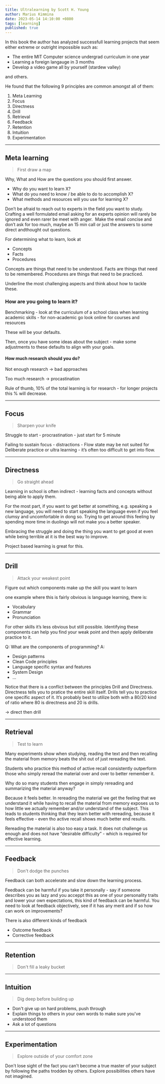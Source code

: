 ```yaml
---
title: Ultralearning by Scott H. Young
author: Marius Kimmina
date: 2023-05-14 14:10:00 +0800
tags: [learning]
published: true
---
```


In this book the author has analyzed successfull learning projects that seem either extreme or outright impossible such as:

* The entire MIT Computer science undergrad curriculum in one year
* Learning a foreign langauge in 3 months
* Develop a video game all by yourself (stardew valley)

and others.

He found that the following 9 principles are common amongst all of them:

1. Meta Learning
2. Focus
3. Directness
4. Drill
5. Retrieval
6. Feedback
7. Retention
8. Intuition
9. Experimentation

---

## Meta learning

> First draw a map

Why, What and How are the questions you should first answer.

* Why do you want to learn X?
* What do you need to know / be able to do to accomplish X?
* What methods and resources will you use for learning X?

Don’t be afraid to reach out to experts in the field you want to study. Crafting a well formulated email asking for an experts opinion will rarely be ignored and even rarer be meet with anger.  Make the email concise and don’t ask for too much, maybe an 15 min call or just the answers to some direct andthought out questions.

For determining what to learn, look at 
- Concepts
- Facts
- Procedures

Concepts are things that need to be understood.
Facts are things that need to be remembered.
Procedures are things that need to be practiced.

Underline the most challenging aspects and think about how to tackle these.

### How are you going to learn it?

Benchmarking - look at the curriculum of a school class when learning academic skills - for non-academic go look online for courses and resources

These will be your defaults.

Then, once you have some ideas about the subject - make some adjustments to these defaults to align with your goals.


#### How much research should you do?

Not enough research → bad approaches

Too much research → procastination

Rule of thumb, 10% of the total learning is for research - for longer projects this % will decrease.

---

## Focus

> Sharpen your knife

Struggle to start - procrastination - just start for 5 minute
  
Failing to sustain focus - distractions - Flow state may be not suited for Deliberate practice or ultra learning - it’s often too difficult to get into flow.

---

## Directness

> Go straight ahead

Learning in school is often indirect - learning facts and concepts without being able to apply them.

For the most part, if you want to get better at something, e.g. speaking a new language, you will need to start speaking the language even if you feel clumsy and uncomfortable in dong so. Trying to get around this feeling by spending more time in duolingo will not make you a better speaker. 

Embracing the struggle and doing the thing you want to get good at even while being terrible at it is the best way to improve.

Project based learning is great for this.

---

## Drill

> Attack your weakest point

Figure out which components make up the skill you want to learn

one example where this is fairly obvious is language learning, there is:

-   Vocabulary
-   Grammar
-   Pronunciation

For other skills it’s less obvious but still possible. Identifying these components can help you find your weak point and then apply deliberate practice to it.


Q: What are the components of programming?
A:
-   Design patterns
-   Clean Code principles
-   Language specific syntax and features
-   System Design
-   ...

  
Notice that there is a conflict between the principles Drill and Directness.
Directness tells you to pratice the entire skill itself. Drills tell you to practice one specific aspect of it.
It’s probably best to utilize both with a 80/20 kind of ratio where 80 is directness and 20 is drills.

→ direct then drill

---

## Retrieval

> Test to learn

Many experiments show when studying, reading the text and then recalling the material from memory beats the shit out of just rereading the text.

Students who practice this method of active recall consistently outperform those who simply reread the material over and over to better remember it.

Why do so many students then engage in simply rereading and summarizing the material anyway?

Because it feels better. In rereading the material we get the feeling that we understand it while having to recall the material from memory exposes us to how little we actually remember and/or understand of the subject. This leads to students thinking that they learn better with rereading, because it feels effective - even tho active recall shows much better end results.
  

Rereading the material is also too easy a task. It does not challenge us enough and does not have “desirable difficulty” - which is required for effective learning.

---

## Feedback

> Don't dodge the punches

Feedback can both accelerate and slow down the learning process.

Feedback can be harmful if you take it personally - say if someone describes you as lazy and you acceppt this as one of your personality traits and lower your own expectations, this kind of feedback can be harmful. 
You need to look at feedback objectively, see if it has any merit and if so how can work on improvements?

There is also different kinds of feedback
* Outcome feedback
* Corrective feedback

---

## Retention

> Don't fill a leaky bucket


---

## Intuition

> Dig deep before building up

* Don't give up on hard problems, push through
* Explain things to others in your own words to make sure you've understood them
* Ask a lot of questions

---

## Experimentation

> Explore outside of your comfort zone

Don't lose sight of the fact you can't become a true master of your subject by following the paths trodden by others. Explore possibilities others have not imagined.

